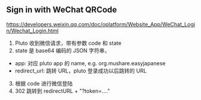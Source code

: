 ## Sign in with WeChat QRCode

https://developers.weixin.qq.com/doc/oplatform/Website_App/WeChat_Login/Wechat_Login.html

1. Pluto 收到微信请求，带有参数 code 和 state
2. state 是 base64 编码的 JSON 字符串，
  - app: 对应 pluto app 的 name, e.g. org.mushare.easyjapanese
  - redirect_url: 跳转 URL，pluto 登录成功以后跳转的 URL
3. 根据 code 进行微信登陆
4. 302 跳转到 redirectURL + "?token=...."
